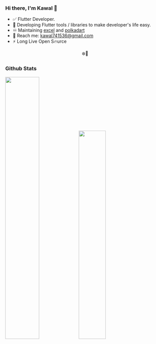 ### Hi there, I'm Kawal 👋

- ✅ Flutter Developer.
- 🔭 Developing Flutter tools / libraries to make developer's life easy.
- ♾️ Maintaining [excel](https://github.com/justkawal/excel) and [polkadart](https://github.com/leonardocustodio/polkadart)
- 💬 Reach me: kawal741536@gmail.com
- ⚡ Long Live Open S🔥urce

<p align="center">❄️👀<br>
</p>

### Github Stats
<p>
<img width="46%" src="https://github-readme-stats.vercel.app/api?username=justkawal&count_private=true&show_icons=true&layout=compact&theme=default"><img width="41%" src="https://github-readme-stats.vercel.app/api/top-langs/?username=justkawal&layout=compact&theme=default" /></p>

